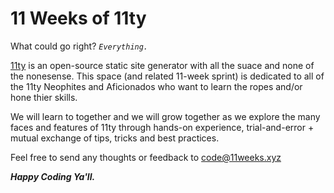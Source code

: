 # 11 Weeks of 11ty
What could go right? <code>*Everything.*</code>

[11ty]('11ty.dev') is an open-source static site generator with all the suace and none of the nonesense.  This space (and related 11-week sprint) is dedicated to all of the 11ty Neophites and Aficionados who want to learn the ropes and/or hone thier skills.

We will learn to together and we will grow together as we explore the many faces and features of 11ty through hands-on experience, trial-and-error + mutual exchange of tips, tricks and best practices.

Feel free to send any thoughts or feedback to <a href="mailto:code@11weeks.xyz">code@11weeks.xyz</a>

 

_**Happy Coding Ya'll.**_

